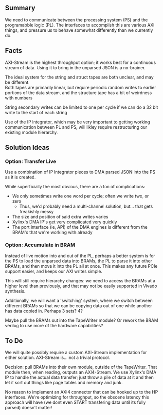 ## Summary

We need to communicate between the processing system (PS) and the programabble logic (PL).
The interfaces to accomplish this are various AXI things, and pressure us to behave somewhat
differently than we currently do.

## Facts

AXI-Stream is the highest throughput option; it works best for a continuous stream of data.
Using it to bring in the unparsed JSON is a no-brainer.

The ideal system for the string and struct tapes are both unclear, and may be different.  
Both tapes are primarily linear, but require periodic random writes 
to earlier portions of the data stream, and the structure tape has a bit of weirdness with numbers

String secondary writes can be limited to one per cycle if we can do a 32 bit write to the start
of each string

Use of the IP Integrator, which may be very important to getting working communication
between PL and PS, will likley require restructuring our existing module hierarchy. 

## Solution Ideas

### Option: Transfer Live

Use a combination of IP Integrator pieces to DMA parsed JSON into the PS as it is created.

While superficially the most obvious, there are a ton of complications:  
- We only sometimes write one word per cycle; often we write two, or zero
    - Thus, we'd probably need a multi-channel solution, but... that gets freakishly messy
- The size and position of said extra writes varies
- Xylinx's DMA IP's get very complicated very quickly
- The port interface (ie, API) of the DMA engines is different from the BRAM's that we're working
with already

### Option: Accumulate in BRAM

Instead of live motion into and out of the PL, perhaps a better system is for the PS to load
the unparsed data into BRAMs, the PL to parse it into other BRAMs, and then move it into the PL
all at once.  This makes any future PCIe support easier, and keeps our AXI writes simple.

This will still require hierarchy changes: we need to access the BRAMs at a higher level
than previously, and that may not be easily supported in Vivado synthesis.

Additionally, we will want a 'switching' system, where we switch between different BRAMs
so that we can be copying data out of one while another has data copied in.  Perhaps 3 sets? 4?

Maybe pull the BRAMs out into the TapeWriter module?  Or rework the BRAM verilog to use more of
the hardware capabilities?

## To Do

We will quite possibly require a custom AXI-Stream implementation for either solution.
AXI-Stream is... not a trivial protocol.

Decision: pull BRAMs into their own module, outside of the TapeWriter.  That module
then, when reading, outputs an AXI4-Stream.  We use Xylinx's DMA IP to handle the
actual data transfer; just throw a pile of data at it and then let it sort out things
like page tables and memory and junk.

No reason to implement an AXI4 connector that can be hooked up to the HP interfaces.
We're optimizing for throughput, so the obscene latency this approach will have (we dont
even START transfering data until its fully parsed) doesn't matter! 